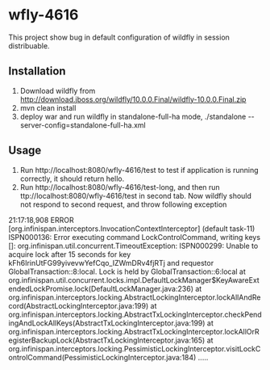 # wfly-4616
This project show bug in default configuration of wildfly in session distribuable.


## Installation
1. Download wildfly from http://download.jboss.org/wildfly/10.0.0.Final/wildfly-10.0.0.Final.zip
2. mvn clean install
3. deploy war and run wildfly in standalone-full-ha mode,
./standalone --server-config=standalone-full-ha.xml

## Usage

1. Run http://localhost:8080/wfly-4616/test to test if application is running correctly, it should return hello.
2. Run http://localhost:8080/wfly-4616/test-long, and then run ttp://localhost:8080/wfly-4616/test in second tab. Now wildfly should not respond to second request, and throw following exception

21:17:18,908 ERROR [org.infinispan.interceptors.InvocationContextInterceptor] (default task-11) ISPN000136: Error executing command LockControlCommand, writing keys []: org.infinispan.util.concurrent.TimeoutException: ISPN000299: Unable to acquire lock after 15 seconds for key kFh6IrinUtFG99yivevwYefCqo_IZWmDRv4fjRTj and requestor GlobalTransaction:<prezess-macbook-air>:8:local. Lock is held by GlobalTransaction:<prezess-macbook-air>:6:local
	at org.infinispan.util.concurrent.locks.impl.DefaultLockManager$KeyAwareExtendedLockPromise.lock(DefaultLockManager.java:236)
	at org.infinispan.interceptors.locking.AbstractLockingInterceptor.lockAllAndRecord(AbstractLockingInterceptor.java:199)
	at org.infinispan.interceptors.locking.AbstractTxLockingInterceptor.checkPendingAndLockAllKeys(AbstractTxLockingInterceptor.java:199)
	at org.infinispan.interceptors.locking.AbstractTxLockingInterceptor.lockAllOrRegisterBackupLock(AbstractTxLockingInterceptor.java:165)
	at org.infinispan.interceptors.locking.PessimisticLockingInterceptor.visitLockControlCommand(PessimisticLockingInterceptor.java:184)
.....
